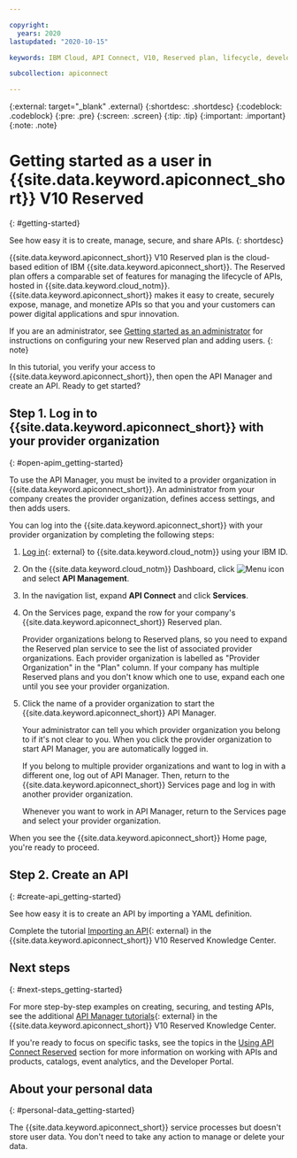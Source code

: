 ```yaml
---

copyright:
  years: 2020
lastupdated: "2020-10-15"

keywords: IBM Cloud, API Connect, V10, Reserved plan, lifecycle, develop, create, manage, API

subcollection: apiconnect

---
```


{:external: target="_blank" .external} 
{:shortdesc: .shortdesc}
{:codeblock: .codeblock}
{:pre: .pre}
{:screen: .screen}
{:tip: .tip}
{:important: .important}
{:note: .note}

# Getting started as a user in {{site.data.keyword.apiconnect_short}} V10 Reserved
{: #getting-started}

See how easy it is to create, manage, secure, and share APIs.
{: shortdesc}

{{site.data.keyword.apiconnect_short}} V10 Reserved plan is the cloud-based edition of IBM {{site.data.keyword.apiconnect_short}}. The Reserved plan offers a comparable set of features for managing the lifecycle of APIs, hosted in {{site.data.keyword.cloud_notm}}. {{site.data.keyword.apiconnect_short}} makes it easy to create, securely expose, manage, and monetize APIs so that you and your customers can power digital applications and spur innovation. 

If you are an administrator, see [Getting started as an administrator](/docs/apiconnect?topic=apiconnect-getting-started-admin) for instructions on configuring your new Reserved plan and adding users.
{: note}

In this tutorial, you verify your access to {{site.data.keyword.apiconnect_short}}, then open the API Manager and create an API. Ready to get started? 


## Step 1. Log in to {{site.data.keyword.apiconnect_short}} with your provider organization
{: #open-apim_getting-started}

To use the API Manager, you must be invited to a provider organization in {{site.data.keyword.apiconnect_short}}. An administrator from your company creates the provider organization, defines access settings, and then adds users. 

You can log into the {{site.data.keyword.apiconnect_short}} with your provider organization by completing the following steps:

1. [Log in](https://cloud.ibm.com/login/){: external} to {{site.data.keyword.cloud_notm}} using your IBM ID.

2. On the {{site.data.keyword.cloud_notm}} Dashboard, click ![Menu icon](images_v10/icon_cloud_menu.png "Menu icon") and select **API Management**.

3. In the navigation list, expand **API Connect** and click **Services**.

4. On the Services page, expand the row for your company's {{site.data.keyword.apiconnect_short}} Reserved plan.

   Provider organizations belong to Reserved plans, so you need to expand the Reserved plan service to see the list of associated provider organizations. Each provider organization is labelled as "Provider Organization" in the "Plan" column. If your company has multiple Reserved plans and you don't know which one to use, expand each one until you see your provider organization.
   
5. Click the name of a provider organization to start the {{site.data.keyword.apiconnect_short}} API Manager.

   Your administrator can tell you which provider organization you belong to if it's not clear to you. When you click the provider organization to start API Manager, you are automatically logged in.
   
   If you belong to multiple provider organizations and want to log in with a different one, log out of API Manager. Then, return to the {{site.data.keyword.apiconnect_short}} Services page and log in with another provider organization.
   
   Whenever you want to work in API Manager, return to the Services page and select your provider organization. 

When you see the {{site.data.keyword.apiconnect_short}} Home page, you're ready to proceed.


## Step 2. Create an API
{: #create-api_getting-started}

See how easy it is to create an API by importing a YAML definition. 

Complete the tutorial [Importing an API](https://rtpdoc01.rtp.raleigh.ibm.com:9443/kc/v10_cloud_test/com.ibm.apic.apionprem.doc/tutorial_apionprem_import_api.html){: external} in the {{site.data.keyword.apiconnect_short}} V10 Reserved Knowledge Center.


## Next steps
{: #next-steps_getting-started}

For more step-by-step examples on creating, securing, and testing APIs, see the additional [API Manager tutorials](https://rtpdoc01.rtp.raleigh.ibm.com:9443/kc/v10_cloud_test/com.ibm.apic.apionprem.doc/tapim_management_tutorials.html){: external} in the {{site.data.keyword.apiconnect_short}} V10 Reserved Knowledge Center.

If you're ready to focus on specific tasks, see the topics in the [Using API Connect Reserved](/docs/apiconnect?topic=apiconnect-ri-user-over) section for more information on working with APIs and products, catalogs, event analytics, and the Developer Portal.


## About your personal data
{: #personal-data_getting-started}

The {{site.data.keyword.apiconnect_short}} service processes but doesn't store user data. You don't need to take any action to manage or delete your data.
